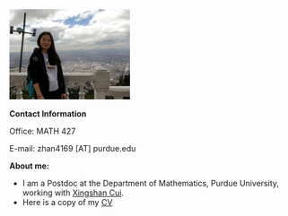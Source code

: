 
<img src="DSC.jpeg" style="zoom:21%;"/>

**Contact Information**

Office: MATH 427

E-mail: zhan4169 [AT] purdue.edu

**About me:**

- I am a Postdoc at the Department of Mathematics, Purdue University, working with [Xingshan Cui](https://www.math.purdue.edu/~cui177/). 
- Here is a copy of my [CV](https://zhangqing2513.github.io/CV.pdf)
